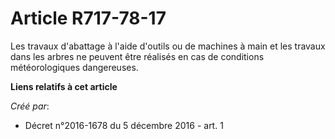 # Article R717-78-17

Les travaux d'abattage à l'aide d'outils ou de machines à main et les travaux dans les arbres ne peuvent être réalisés en cas
de conditions météorologiques dangereuses.

**Liens relatifs à cet article**

_Créé par_:

  - Décret n°2016-1678 du 5 décembre 2016 - art. 1
